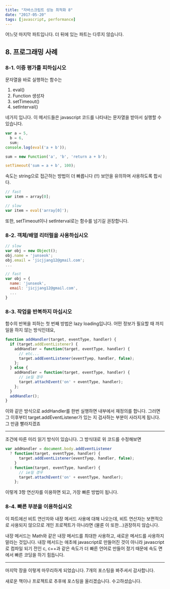 ```yaml
---
title: "자바스크립트 성능 최적화 8"
date: "2017-05-20"
tags: [javascript, performance]
---
```


어느덧 마지막 파트입니다. 더 뒤에 있는 파트는 다루지 않습니다.

## 8. 프로그래밍 사례

### 8-1. 이중 평가를 피하십시오

문자열을 바로 실행하는 함수는

1. eval()
2. Function 생성자
3. setTimeout()
4. setInterval()

네가지 입니다. 이 메서드들은 javascript 코드를 나타내는 문자열을 받아서 실행할 수 있습니다.

```javascript
var a = 5,
  b = 6,
  sum;
console.log(eval('a + b'));

sum = new Function('a', 'b', 'return a + b');

setTimeout('sum = a + b', 100);
```

속도는 string으로 접근하는 방법이 더 빠릅니다 (!!) 보안을 유의하며 사용하도록 합시다.

```javascript
// fast
var item = array[0];

// slow
var item = eval('array[0]');
```

또한, setTimeout이나 setInterval로는 함수를 넘기길 권장합니다.

### 8-2. 객체/배열 리터럴을 사용하십시오

```javascript
// slow
var obj = new Object();
obj.name = 'junseok';
obj.email = 'jicjjang12@gmail.com';
...

// fast
var obj = {
  name: 'junseok',
  email: 'jicjjang12@gmail.com',
  ...
}
```

### 8-3. 작업을 반복하지 마십시오

함수의 반복을 피하는 첫 번째 방법은 lazy loading입니다. 어떤 정보가 필요할 때 까지 일을 하지 않는 방식인데요,

```javascript
function addHandler(target, eventType, handler) {
  if (target.addEventListener) {
    addHandler = function(target, eventType, handler) {
      // etc...
      target.addEventListener(eventTyep, handler, false);
    };
  } else {
    addHandler = function(target, eventType, handler) {
      // ie일 경우
      target.attachEvent('on' + eventType, handler);
    };
  }
  addHandler();
}
```

이와 같은 방식으로 addHandler를 한번 실행하면 내부에서 재정의를 합니다. 그러면
그 이후부터 target.addEventListener가 있는 지 검사하는 부분이 사라지게 됩니다.
그 만큼 빨라지겠죠

---

조건에 따른 미리 읽기 방식이 있습니다. 그 방식대로 위 코드를 수정해보면

```javascript
var addHandler = document.body.addEventListener
  ? function(target, eventType, handler) {
      target.addEventListener(eventTyep, handler, false);
    }
  : function(target, eventType, handler) {
      // ie일 경우
      target.attachEvent('on' + eventType, handler);
    };
```

이렇게 3항 연산자를 이용하면 되고, 가장 빠른 방법이 됩니다.

### 8-4. 빠른 부분을 이용하십시오

이 파트에선 비트 연산자와 내장 메서드 사용에 대해 나오는데, 비트 연산자는 보편적으로 사용되지 않으므로
개인 프로젝트가 아니라면 (물론 이 또한...)권장하지 않습니다.

내장 메서드는 Math와 같은 내장 메서드를 최대한 사용하고, 새로운 메서드를 사용하지 말라는 것입니다.
내장 메서드는 애초에 javascript로 만들어진 것이 아니라 javascript로 컴파일 되기 전인 c, c++과 같은
속도가 더 빠른 언어로 만들어 졌기 때문에 속도 면에서 빠른 코딩을 하기 힘듭니다.

---

마지막 장을 이렇게 마무리하게 되었습니다.
7개의 포스팅을 봐주셔서 감사합니다.

새로운 책이나 프로젝트로 추후에 포스팅을 올리겠습니다.
수고하셨습니다.
